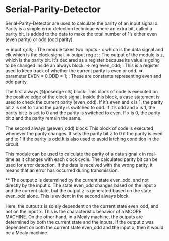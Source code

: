 # Serial-Parity-Detector

Serial-Parity-Detector are used to calculate the parity of an input signal x. Parity is a simple error detection technique where an extra bit, called a parity bit, is added to the data to make the total number of 1’s either even (even parity) or odd (odd parity).

=> input x,clk; : The module takes two inputs - x which is the data signal and clk which is the clock signal.
=> output reg z; : The output of the module is z, which is the parity bit. It’s declared as a register because its value is going to be changed inside an always block.
=> reg even_odd; : This is a register used to keep track of whether the current parity is even or odd.
=> parameter EVEN = 0,ODD = 1; : These are constants representing even and odd parity.

The first always @(posedge clk) block: This block of code is executed on the positive edge of the clock signal. Inside this block, a case statement is used to check the current parity (even_odd). If it’s even and x is 1, the parity bit z is set to 1 and the parity is switched to odd. If it’s odd and x is 1, the parity bit z is set to 0 and the parity is switched to even. If x is 0, the parity bit z and the parity remain the same.

The second always @(even_odd) block: This block of code is executed whenever the parity changes. It sets the parity bit z to 0 if the parity is even and to 1 if the parity is odd.It is also used to avoid latching condition in the circuit.

This module can be used to calculate the parity of a data signal x in real-time as it changes with each clock cycle. The calculated parity bit can be used for error detection. If the data is received with the wrong parity, it means that an error has occurred during transmission.

** The output z is determined by the current state even_odd, and not directly by the input x. The state even_odd changes based on the input x and the current state, but the output z is generated based on the state even_odd alone. This is evident in the second always block.

Here, the output z is solely dependent on the current state even_odd, and not on the input x. This is the characteristic behavior of a MOORE MACHINE.
On the other hand, in a Mealy machine, the outputs are determined by both the current state and the inputs. If the output z was dependent on both the current state even_odd and the input x, then it would be a Mealy machine.
